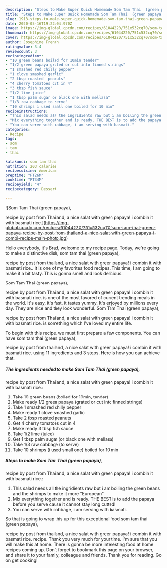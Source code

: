 ```yaml
---
description: "Steps to Make Super Quick Homemade Som Tam Thai  (green papaya),  recipe by post from Thailand, a nice salat with green papaya! i combin it with basmati rice."
title: "Steps to Make Super Quick Homemade Som Tam Thai  (green papaya),  recipe by post from Thailand, a nice salat with green papaya! i combin it with basmati rice."
slug: 1913-steps-to-make-super-quick-homemade-som-tam-thai-green-papaya-recipe-by-post-from-thailand-a-nice-salat-with-green-papaya-i-combin-it-with-basmati-rice
date: 2020-05-16T19:22:04.970Z
image: https://img-global.cpcdn.com/recipes/61044220/751x532cq70/som-tam-thai-green-papaya-recipe-by-post-from-thailand-a-nice-salat-with-green-papaya-i-combi-recipe-main-photo.jpg
thumbnail: https://img-global.cpcdn.com/recipes/61044220/751x532cq70/som-tam-thai-green-papaya-recipe-by-post-from-thailand-a-nice-salat-with-green-papaya-i-combi-recipe-main-photo.jpg
cover: https://img-global.cpcdn.com/recipes/61044220/751x532cq70/som-tam-thai-green-papaya-recipe-by-post-from-thailand-a-nice-salat-with-green-papaya-i-combi-recipe-main-photo.jpg
author: Josephine French
ratingvalue: 3.4
reviewcount: 3
recipeingredient:
- "10 green beans boiled for 10min tender"
- "1/2 green papaya grated or cut into finned strings"
- "1 smashed red chilly pepper"
- "1 clove smashed garlic"
- "2 tbsp roasted  peanuts"
- "4 cherry tomatoes cut in 4"
- "3 tbsp fish sauce"
- "1/2 lime juice"
- "1 tbsp palm sugar or black one with mellasa"
- "1/3 raw cabbage to serve"
- "10 shrimps i used small one boiled for 10 min"
recipeinstructions:
- "This salad needs all the ingridients raw but i am boiling the green beans and the shrimps to make it more &#34;European&#34;"
- "Mix everything together and is ready. THE BEST is to add the papaya before you serve cause it cannot stay long cutted!"
- "You can serve with cabbage, i am serving with basmati."
categories:
- Recipe
tags:
- som
- tam
- thai

katakunci: som tam thai 
nutrition: 203 calories
recipecuisine: American
preptime: "PT26M"
cooktime: "PT34M"
recipeyield: "4"
recipecategory: Dessert

---
```



![Som Tam Thai  (green papaya),

recipe by post from Thailand, a nice salat with green papaya!
i combin it with basmati rice.](https://img-global.cpcdn.com/recipes/61044220/751x532cq70/som-tam-thai-green-papaya-recipe-by-post-from-thailand-a-nice-salat-with-green-papaya-i-combi-recipe-main-photo.jpg)

Hello everybody, it's Brad, welcome to my recipe page. Today, we're going to make a distinctive dish, som tam thai  (green papaya),

recipe by post from thailand, a nice salat with green papaya!
i combin it with basmati rice.. It is one of my favorites food recipes. This time, I am going to make it a bit tasty. This is gonna smell and look delicious.

Som Tam Thai  (green papaya),

recipe by post from Thailand, a nice salat with green papaya!
i combin it with basmati rice. is one of the most favored of current trending meals in the world. It's easy, it's fast, it tastes yummy. It's enjoyed by millions every day. They are nice and they look wonderful. Som Tam Thai  (green papaya),

recipe by post from Thailand, a nice salat with green papaya!
i combin it with basmati rice. is something which I've loved my entire life.




To begin with this recipe, we must first prepare a few components. You can have som tam thai  (green papaya),

recipe by post from thailand, a nice salat with green papaya!
i combin it with basmati rice. using 11 ingredients and 3 steps. Here is how you can achieve that.

<!--inarticleads1-->

##### The ingredients needed to make Som Tam Thai  (green papaya),

recipe by post from Thailand, a nice salat with green papaya!
i combin it with basmati rice.:

1. Take 10 green beans (boiled for 10min, tender)
1. Make ready 1/2 green papaya (grated or cut into finned strings)
1. Take 1 smashed red chilly pepper
1. Make ready 1 clove smashed garlic
1. Take 2 tbsp roasted  peanuts
1. Get 4 cherry tomatoes cut in 4
1. Make ready 3 tbsp fish sauce
1. Take 1/2 lime (juice)
1. Get 1 tbsp palm sugar (or black one with mellasa)
1. Take 1/3 raw cabbage (to serve)
1. Take 10 shrimps (i used small one) boiled for 10 min




<!--inarticleads2-->

##### Steps to make Som Tam Thai  (green papaya),

recipe by post from Thailand, a nice salat with green papaya!
i combin it with basmati rice.:

1. This salad needs all the ingridients raw but i am boiling the green beans and the shrimps to make it more &#34;European&#34;
1. Mix everything together and is ready. THE BEST is to add the papaya before you serve cause it cannot stay long cutted!
1. You can serve with cabbage, i am serving with basmati.




So that is going to wrap this up for this exceptional food som tam thai  (green papaya),

recipe by post from thailand, a nice salat with green papaya!
i combin it with basmati rice. recipe. Thank you very much for your time. I'm sure that you will make this at home. There is gonna be more interesting food at home recipes coming up. Don't forget to bookmark this page on your browser, and share it to your family, colleague and friends. Thank you for reading. Go on get cooking!
